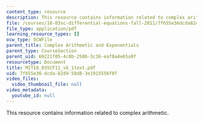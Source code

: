 ```yaml
---
content_type: resource
description: This resource contains information related to complex arithmetic.
file: /courses/18-03sc-differential-equations-fall-2011/7f655e36dcda82d958d83e1915556f0f_MIT18_03SCF11_s6_1text.pdf
file_type: application/pdf
learning_resource_types: []
ocw_type: OCWFile
parent_title: Complex Arithmetic and Exponentials
parent_type: CourseSection
parent_uid: 69221f05-4c8b-250b-3c36-eaf8a4e65a9f
resourcetype: Document
title: MIT18_03SCF11_s6_1text.pdf
uid: 7f655e36-dcda-82d9-58d8-3e1915556f0f
video_files:
  video_thumbnail_file: null
video_metadata:
  youtube_id: null
---
```

This resource contains information related to complex arithmetic.